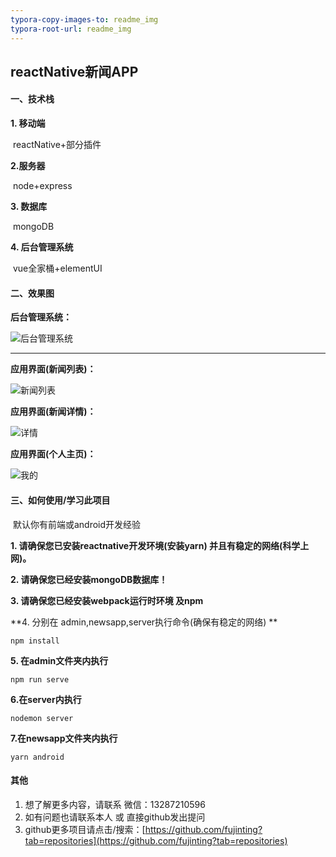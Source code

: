 ```yaml
---
typora-copy-images-to: readme_img
typora-root-url: readme_img
---
```


## reactNative新闻APP

#### 一、技术栈

**1. 移动端**

​	reactNative+部分插件

**2.服务器**

​	node+express

**3. 数据库**

​	mongoDB

**4. 后台管理系统**

​	vue全家桶+elementUI



#### 二、效果图

**后台管理系统：**

![后台管理系统](/后台管理系统.PNG)

****

**应用界面(新闻列表)：**

![新闻列表](/新闻列表.PNG)

**应用界面(新闻详情)：**

![详情](/详情.PNG)

**应用界面(个人主页)：**

![我的](/我的.PNG)






#### 三、如何使用/学习此项目

​	默认你有前端或android开发经验



**1. 请确保您已安装reactnative开发环境(安装yarn) 并且有稳定的网络(科学上网)。**

**2. 请确保您已经安装mongoDB数据库！**

**3. 请确保您已经安装webpack运行时环境 及npm**

**4. 分别在 admin,newsapp,server执行命令(确保有稳定的网络)  	**

```
npm install
```



**5. 在admin文件夹内执行**

```
npm run serve
```

**6.在server内执行**

```
nodemon server
```

**7.在newsapp文件夹内执行**

```
yarn android
```





#### 其他

1. 想了解更多内容，请联系	微信：13287210596
2. 如有问题也请联系本人 或 直接github发出提问
3. github更多项目请点击/搜索：[https://github.com/fujinting?tab=repositories](https://github.com/fujinting?tab=repositories)

